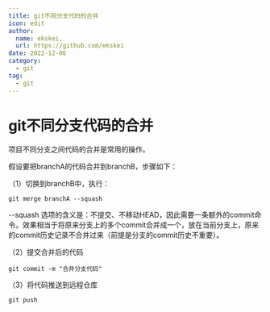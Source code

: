 ```yaml
---
title: git不同分支代码的合并
icon: edit
author:
  name: ekskei, 
  url: https://github.com/ekskei
date: 2022-12-06
category:
  - git
tag:
  - git
---
```


# git不同分支代码的合并

项目不同分支之间代码的合并是常用的操作。

假设要把branchA的代码合并到branchB，步骤如下：

（1）切换到branchB中，执行：
```shell
git merge branchA --squash
```

--squash 选项的含义是：不提交、不移动HEAD，因此需要一条额外的commit命令。效果相当于将原来分支上的多个commit合并成一个，放在当前分支上，原来的commit历史记录不合并过来（前提是分支的commit历史不重要）。

（2）提交合并后的代码
```shell
git commit -m "合并分支代码"
```

（3）将代码推送到远程仓库
```shell
git push
```

